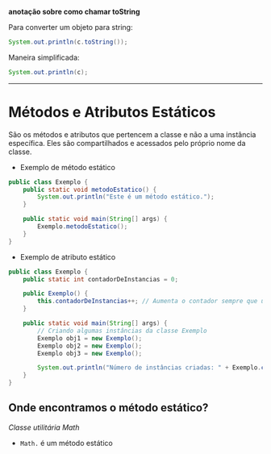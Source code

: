 **anotação sobre como chamar toString**

Para converter um objeto para string:

```java
System.out.println(c.toString());
```

Maneira simplificada:

```java
System.out.println(c);
```

--- 

# Métodos e Atributos Estáticos
São os métodos e atributos que pertencem a classe e não a uma instância específica. Eles são compartilhados e acessados pelo próprio nome da classe.

- Exemplo de método estático

```java
public class Exemplo {
    public static void metodoEstatico() {
        System.out.println("Este é um método estático.");
    }

    public static void main(String[] args) {
        Exemplo.metodoEstatico(); 
    }
}
```

- Exemplo de atributo estático

```java
public class Exemplo {
    public static int contadorDeInstancias = 0;

    public Exemplo() {
        this.contadorDeInstancias++; // Aumenta o contador sempre que uma nova instância é criada
    }

    public static void main(String[] args) {
        // Criando algumas instâncias da classe Exemplo
        Exemplo obj1 = new Exemplo();
        Exemplo obj2 = new Exemplo();
        Exemplo obj3 = new Exemplo();

        System.out.println("Número de instâncias criadas: " + Exemplo.contadorDeInstancias);
    }
}
```

## Onde encontramos o método estático?

_Classe utilitária Math_
- `Math.` é um método estático


